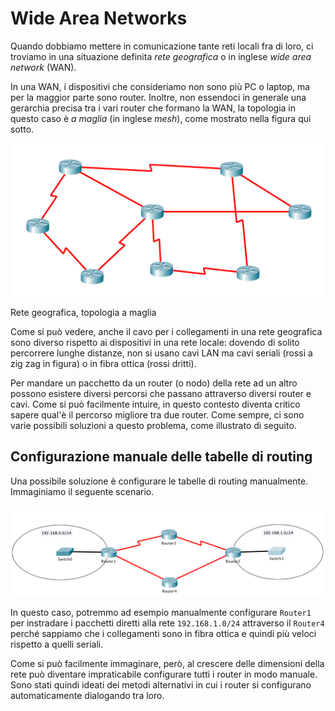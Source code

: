 # Wide Area Networks

Quando dobbiamo mettere in comunicazione tante reti locali fra di loro, ci troviamo in una situazione definita _rete geografica_ o in inglese _wide area network_ (WAN).

In una WAN, i dispositivi che consideriamo non sono più PC o laptop, ma per la maggior parte sono router. Inoltre, non essendoci in generale una gerarchia precisa tra i vari router che formano la WAN, la topologia in questo caso è _a maglia_ (in inglese _mesh_), come mostrato nella figura qui sotto.

<p class="centered img-container">
<img class="centered w80p" title="ICANN" alt="ICANN" src="assets/net-mesh.png">
<figcaption class="centered">Rete geografica, topologia a maglia</figcaption>
</p>

Come si può vedere, anche il cavo per i collegamenti in una rete geografica sono diverso rispetto ai dispositivi in una rete locale: dovendo di solito percorrere lunghe distanze, non si usano cavi LAN ma cavi seriali (rossi a zig zag in figura) o in fibra ottica (rossi dritti).

Per mandare un pacchetto da un router (o nodo) della rete ad un altro possono esistere diversi percorsi che passano attraverso diversi router e cavi. Come si può facilmente intuire, in questo contesto diventa critico sapere qual'è il percorso migliore tra due router. Come sempre, ci sono varie possibili soluzioni a questo problema, come illustrato di seguito.

## Configurazione manuale delle tabelle di routing
Una possibile soluzione è configurare le tabelle di routing manualmente. Immaginiamo il seguente scenario.

<p class="centered img-container">
<img class="centered w80p" title="ICANN" alt="ICANN" src="assets/net-manual.png">
</p>

In questo caso, potremmo ad esempio manualmente configurare `Router1` per instradare i pacchetti diretti alla rete `192.168.1.0/24` attraverso il `Router4` perché sappiamo che i collegamenti sono in fibra ottica e quindi più veloci rispetto a quelli seriali.

Come si può facilmente immaginare, però, al crescere delle dimensioni della rete può diventare impraticabile configurare tutti i router in modo manuale. Sono stati quindi ideati dei metodi alternativi in cui i router si configurano automaticamente dialogando tra loro.